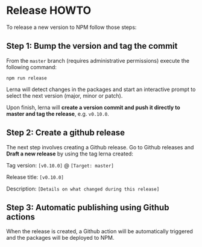 # Release HOWTO

To release a new version to NPM follow those steps:

## Step 1: Bump the version and tag the commit

From the `master` branch (requires administrative permissions) execute the
following command:

```npm run release```

Lerna will detect changes in the packages and start an interactive prompt to
select the next version (major, minor or patch).

Upon finish, lerna will **create a version commit and push it directly to master and
tag the release**, e.g. `v0.10.0`.

## Step 2: Create a github release

The next step involves creating a Github release. Go to Github releases and
**Draft a new release** by using the tag lerna created:

Tag version: `[v0.10.0]` @ `[Target: master]`

Release title: `[v0.10.0]`

Description: `[Details on what changed during this release]`

## Step 3: Automatic publishing using Github actions

When the release is created, a Github action will be automatically triggered
and the packages will be deployed to NPM.
